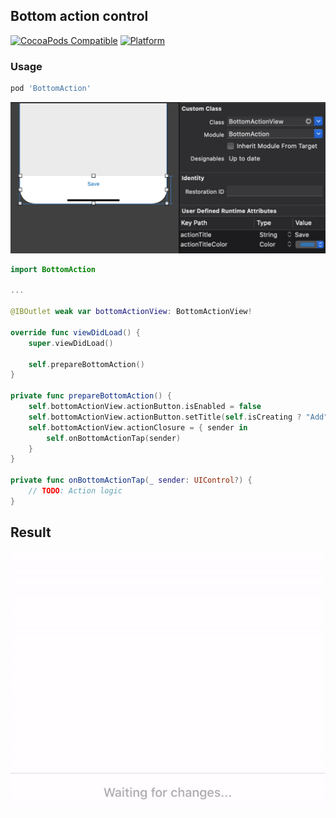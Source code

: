 ## Bottom action control

[![CocoaPods Compatible](https://img.shields.io/cocoapods/v/BottomAction.svg)](https://img.shields.io/cocoapods/v/BottomAction.svg)
[![Platform](https://img.shields.io/cocoapods/p/BottomAction.svg?style=flat)](https://alamofire.github.io/BottomAction)

### Usage

```ruby
pod 'BottomAction'
```

![Image description](https://github.com/hellc/BottomAction/blob/master/Preview/setup.png)


```swift
import BottomAction

...

@IBOutlet weak var bottomActionView: BottomActionView!

override func viewDidLoad() {
    super.viewDidLoad()

    self.prepareBottomAction()
}

private func prepareBottomAction() {
    self.bottomActionView.actionButton.isEnabled = false
    self.bottomActionView.actionButton.setTitle(self.isCreating ? "Add" : "Save", for: .normal)
    self.bottomActionView.actionClosure = { sender in
        self.onBottomActionTap(sender)
    }
}

private func onBottomActionTap(_ sender: UIControl?) {
    // TODO: Action logic
}
```

## Result

![Image description](https://github.com/hellc/BottomAction/blob/master/Preview/demo.gif)
